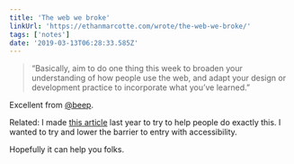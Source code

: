 ```yaml
---
title: 'The web we broke'
linkUrl: 'https://ethanmarcotte.com/wrote/the-web-we-broke/'
tags: ['notes'] 
date: '2019-03-13T06:28:33.585Z'
---
```

> “Basically, aim to do one thing this week to broaden your understanding of how people use the web, and adapt your design or development practice to incorporate what you’ve learned.”

Excellent from [@beep](//twitter.com/beep). 

‪Related: I made [this article](https://css-tricks.com/small-tweaks-can-make-huge-impact-websites-accessibility/‬) last year to try to help people do exactly this. I wanted to try and lower the barrier to entry with accessibility.‬

‪Hopefully it can help you folks.